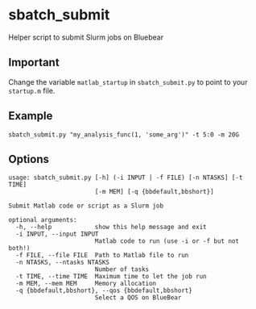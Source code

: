# sbatch_submit
Helper script to submit Slurm jobs on Bluebear

## Important
Change the variable `matlab_startup` in `sbatch_submit.py` to point to your `startup.m` file.

## Example
```
sbatch_submit.py "my_analysis_func(1, 'some_arg')" -t 5:0 -m 20G
```

## Options
```
usage: sbatch_submit.py [-h] (-i INPUT | -f FILE) [-n NTASKS] [-t TIME]
                        [-m MEM] [-q {bbdefault,bbshort}]

Submit Matlab code or script as a Slurm job

optional arguments:
  -h, --help            show this help message and exit
  -i INPUT, --input INPUT
                        Matlab code to run (use -i or -f but not both!)
  -f FILE, --file FILE  Path to Matlab file to run
  -n NTASKS, --ntasks NTASKS
                        Number of tasks
  -t TIME, --time TIME  Maximum time to let the job run
  -m MEM, --mem MEM     Memory allocation
  -q {bbdefault,bbshort}, --qos {bbdefault,bbshort}
                        Select a QOS on BlueBear 
```
